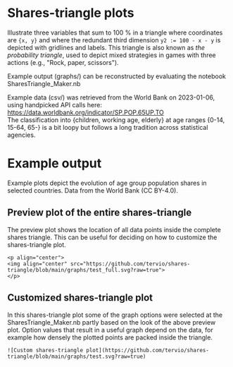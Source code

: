 # Shares-triangle plots

Illustrate three variables that sum to 100 % in a triangle where coordinates are `{x, y}` and where the redundant third dimension `y2 := 100 - x - y` is depicted with gridlines and labels. 
This triangle is also known as *the probability triangle*, used to depict mixed strategies in games with three actions (e.g., "Rock, paper, scissors").

Example output (graphs/) can be reconstructed by evaluating the notebook SharesTriangle_Maker.nb

Example data (csv/) was retrieved from the World Bank on 2023-01-06, using handpicked API calls here: 
https://data.worldbank.org/indicator/SP.POP.65UP.TO  
The classification into {children, working age, elderly} at age ranges {0-14, 15-64, 65-} is a bit loopy but follows a long tradition across statistical agencies.

# Example output

Example plots depict the evolution of age group population shares in selected countries. 
Data from the World Bank (CC BY-4.0).

## Preview plot of the entire shares-triangle

The preview plot shows the location of all data points inside the complete shares triangle. This can be useful for deciding on how to customize the shares-triangle plot.

```
<p align="center">
<img align="center" src="https://github.com/tervio/shares-triangle/blob/main/graphs/test_full.svg?raw=true">
</p>
```

## Customized shares-triangle plot

In this shares-triangle plot some of the graph options were selected at the SharesTriangle_Maker.nb partly based on the look of the above preview plot. 
Option values that result in a useful graph depend on the data, for example how densely the plotted points are packed inside the triangle. 

```
![Custom shares-triangle plot](https://github.com/tervio/shares-triangle/blob/main/graphs/test.svg?raw=true)
```
